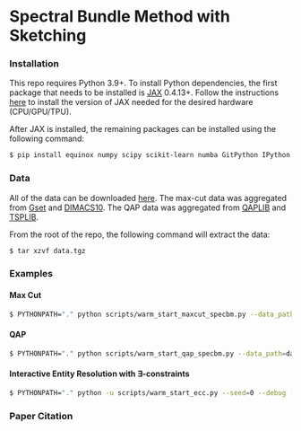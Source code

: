 # Spectral Bundle Method with Sketching



### Installation
This repo requires Python 3.9+. To install Python dependencies, the first package that needs to be installed is [JAX](https://github.com/google/jax) 0.4.13+. Follow the instructions [here](https://jax.readthedocs.io/en/latest/installation.html) to install the version of JAX needed for the desired hardware (CPU/GPU/TPU).

After JAX is installed, the remaining packages can be installed using the following command:
```bash
$ pip install equinox numpy scipy scikit-learn numba GitPython IPython mat73  
```

### Data
All of the data can be downloaded [here](https://drive.google.com/uc?id=12spD7qZ_6NFVAlTlqxrykGh3VomRHPYy&export=download). The max-cut data was aggregated from [Gset](https://www.cise.ufl.edu/research/sparse/matrices/Gset/) and [DIMACS10](https://www.cise.ufl.edu/research/sparse/matrices/DIMACS10/index.html).
The QAP data was aggregated from [QAPLIB](https://qaplib.mgi.polymtl.ca/) and [TSPLIB](http://comopt.ifi.uni-heidelberg.de/software/TSPLIB95/tsp/).

From the root of the repo, the following command will extract the data:
```bash
$ tar xzvf data.tgz
```

### Examples

#### Max Cut
```bash
$ PYTHONPATH="." python scripts/warm_start_maxcut_specbm.py --data_path=data/maxcut/Gset/G1.mat --max_iters=5000 --max_time=360 --trace_factor=2.0 --rho=0.01 --beta=0.25 --k_curr=5 --k_past=0 --sketch_dim=10 --obj_gap_eps=1e-07 --infeas_gap_eps=1e-07 --max_infeas_eps=1e-07 --subprob_max_iters=100 --subprob_eps=1e-15 --lanczos_max_restarts=10 --warm_start_strategy="none" 
```

#### QAP
```bash
$ PYTHONPATH="." python scripts/warm_start_qap_specbm.py --data_path=data/qap/qapdata/chr12a.dat --max_iters=5000 --max_time=360 --trace_factor=2.0 --rho=0.01 --beta=0.25 --k_curr=5 --k_past=0 --obj_gap_eps=1e-07 --infeas_gap_eps=1e-07 --max_infeas_eps=1e-07 --subprob_max_iters=100 --subprob_eps=1e-15 --lanczos_max_restarts=100 --warm_start_strategy="none"
```

#### Interactive Entity Resolution with $\exists$-constraints
```bash
$ PYTHONPATH="." python -u scripts/warm_start_ecc.py --seed=0 --debug --output_dir=test_out --data_path=data/ecc/merged_pubmed_processed.pkl --max_rounds=100 --max_iters=100000 --trace_factor=2.0 --k_curr=5 --k_past=0 --rho=0.01 --beta=0.25 --sketch_dim=-1 --subprob_max_iters=100 --subprob_eps=1e-15 --lanczos_max_restarts=10 --obj_gap_eps=0.1 --infeas_gap_eps=0.1 --max_infeas_eps=0.1
```

### Paper Citation
